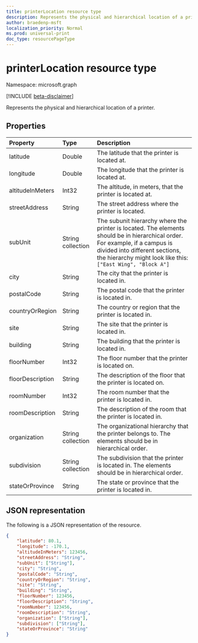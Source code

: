 ```yaml
---
title: printerLocation resource type
description: Represents the physical and hierarchical location of a printer.
author: braedenp-msft
localization_priority: Normal
ms.prod: universal-print
doc_type: resourcePageType
---
```


# printerLocation resource type

Namespace: microsoft.graph

[!INCLUDE [beta-disclaimer](../../includes/beta-disclaimer.md)]

Represents the physical and hierarchical location of a printer.

## Properties
| Property     | Type        | Description |
|:-------------|:------------|:------------|
|latitude|Double|The latitude that the printer is located at.|
|longitude|Double|The longitude that the printer is located at.|
|altitudeInMeters|Int32|The altitude, in meters, that the printer is located at.|
|streetAddress|String|The street address where the printer is located.|
|subUnit|String collection|The subunit hierarchy where the printer is located. The elements should be in hierarchical order. For example, if a campus is divided into different sections, the hierarchy might look like this: `["East Wing", "Block A"]`|
|city|String|The city that the printer is located in.|
|postalCode|String|The postal code that the printer is located in.|
|countryOrRegion|String|The country or region that the printer is located in.|
|site|String|The site that the printer is located in.|
|building|String|The building that the printer is located in.|
|floorNumber|Int32|The floor number that the printer is located on.|
|floorDescription|String|The description of the floor that the printer is located on.|
|roomNumber|Int32|The room number that the printer is located in.|
|roomDescription|String|The description of the room that the printer is located in.|
|organization|String collection|The organizational hierarchy that the printer belongs to. The elements should be in hierarchical order.|
|subdivision|String collection|The subdivision that the printer is located in. The elements should be in hierarchical order.|
|stateOrProvince|String|The state or province that the printer is located in.|

## JSON representation

The following is a JSON representation of the resource.

<!-- {
  "blockType": "resource",
  "optionalProperties": [

  ],
  "@odata.type": "microsoft.graph.printerLocation"
}-->

```json
{
    "latitude": 80.1,
    "longitude": -170.1,
    "altitudeInMeters": 123456,
    "streetAddress": "String",
    "subUnit": ["String"],
    "city": "String",
    "postalCode": "String",
    "countryOrRegion": "String",
    "site": "String",
    "building": "String",
    "floorNumber": 123456,
    "floorDescription": "String",
    "roomNumber": 123456,
    "roomDescription": "String",
    "organization": ["String"],
    "subdivision": ["String"],
    "stateOrProvince": "String"
}
```

<!-- uuid: 8fcb5dbc-d5aa-4681-8e31-b001d5168d79
2015-10-25 14:57:30 UTC -->
<!-- {
  "type": "#page.annotation",
  "description": "printerLocation resource",
  "keywords": "",
  "section": "documentation",
  "tocPath": ""
}-->

